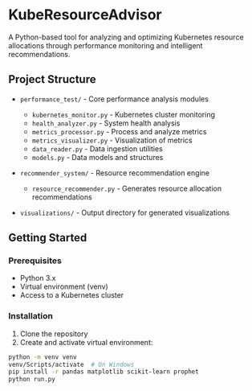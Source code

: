 # KubeResourceAdvisor

A Python-based tool for analyzing and optimizing Kubernetes resource allocations through performance monitoring and intelligent recommendations.

## Project Structure

- `performance_test/` - Core performance analysis modules
  - `kubernetes_monitor.py` - Kubernetes cluster monitoring
  - `health_analyzer.py` - System health analysis
  - `metrics_processor.py` - Process and analyze metrics
  - `metrics_visualizer.py` - Visualization of metrics
  - `data_reader.py` - Data ingestion utilities
  - `models.py` - Data models and structures

- `recommender_system/` - Resource recommendation engine
  - `resource_recommender.py` - Generates resource allocation recommendations

- `visualizations/` - Output directory for generated visualizations

## Getting Started

### Prerequisites

- Python 3.x
- Virtual environment (venv)
- Access to a Kubernetes cluster

### Installation

1. Clone the repository
2. Create and activate virtual environment:
```sh
python -m venv venv
venv/Scripts/activate  # On Windows
pip install -r pandas matplotlib scikit-learn prophet
python run.py
```

